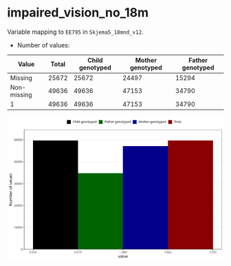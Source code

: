 # impaired_vision_no_18m
Variable mapping to `EE795` in `Skjema5_18mnd_v12`.
- Number of values:

| Value | Total | Child genotyped | Mother genotyped | Father genotyped |
| ----- | ----- | --------------- | ---------------- | ---------------- |
| Missing | 25672 | 25672 | 24497 | 15294 |
| Non-missing | 49636 | 49636 | 47153 | 34790 |
| 1 | 49636 | 49636 | 47153 | 34790 |



![](impaired_vision_no_18m_n.png)




